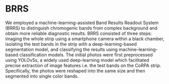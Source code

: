 # BRRS

  We employed a machine-learning-assisted Band Results Readout System (BRRS) to distinguish chromogenic bands from complex background and obtain more reliable diagnostic results. BRRS consisted of three steps: imaging the whole strip using a smartphone camera within a black chamber, isolating the test bands in the strip with a deep-learning-based segmentation model, and classifying the results using machine-learning-based classification models. The initial photos were first preprocessed using YOLOv5s, a widely used deep-learning model which facilitated precise extraction of image features i.e. the test bands on the CoRPA strip. Specifically, the photos were reshaped into the same size and then segmented into single color bands.
